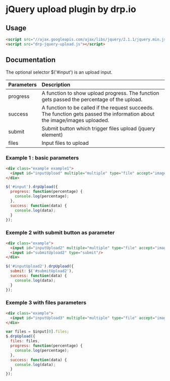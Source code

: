 jQuery upload plugin by drp.io
==============================

## Usage
```html
<script src="//ajax.googleapis.com/ajax/libs/jquery/2.1.1/jquery.min.js"></script>
<script src="drp-jquery-upload.js"></script>
```

## Documentation

The optional selector $('#input') is an upload input.

| Parameters|Description|
| ----------|:----------|
| progress      | A function to show upload progress. The function gets passed the percentage of the upload.
| success       | A function to be called if the request succeeds. The function gets passed the information about the image/images uploaded.
| submit       | Submit button which trigger files upload (jquery element)
| files       | Input files to upload

### Example 1 : basic parameters
```html
<div class="example example1">
  <input id="inputUpload" multiple="multiple" type="file" accept="image/*" name="name" />
</div>
```
```javascript
$('#input').drpUpload({
  progress: function(percentage) {
    console.log(percentage);
  },
  success: function(data) {
    console.log(data);
  }
});
```
### Exemple 2 with submit button as parameter
```html
<div class="example">
  <input id="inputUpload2" multiple="multiple" type="file" accept="image/*" name="name" />
  <input id="submitUpload2" type="submit"/>
</div>
```
```javascript
$('#inputUpload2').drpUpload({
  submit: $('#submitUpload2'),
  success: function(data) {
    console.log(data);
  }
});
```
### Exemple 3 with files parameters
```html
<div class="example">
  <input id="inputUpload3" multiple="multiple" type="file" accept="image/*" name="name" />
</div>
```
```javascript
var files = $input[0].files;
$.drpUpload({
  files: files,
  progress: function(percentage) {
    console.log(percentage);
  },
  success: function(data) {
    console.log(data);
  }
});
```
